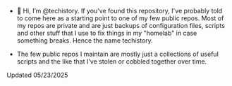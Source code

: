 - 👋 Hi, I’m @techistory. If you've found this repository, I've probably told to come here as a starting point to one of my few public repos. Most of my repos are private and are just backups of configuration files, scripts and other stuff that I use to fix things in my "homelab" in case something breaks. Hence the name techistory.

- The few public repos I maintain are mostly just a collections of useful scripts and the like that I've stolen or cobbled together over time.

<!---
techistory/techistory is a ✨ special ✨ repository because its `README.md` (this file) appears on your GitHub profile.
You can click the Preview link to take a look at your changes.
--->

Updated 05/23/2025
